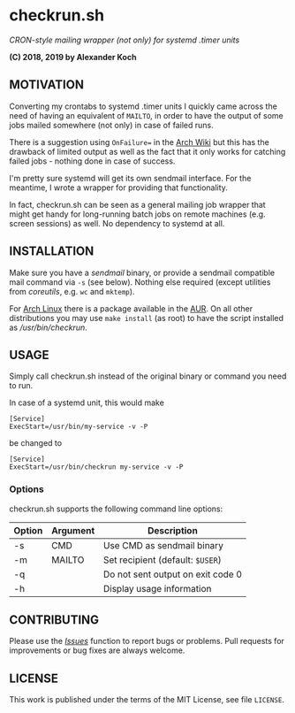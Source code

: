 # checkrun.sh
*CRON-style mailing wrapper (not only) for systemd .timer units*

**(C) 2018, 2019 by Alexander Koch**

## MOTIVATION

Converting my crontabs to systemd .timer units I quickly came across the need of having an equivalent of `MAILTO`, in order to have the output of some jobs mailed somewhere (not only) in case of failed runs.

There is a suggestion using `OnFailure=` in the [Arch Wiki](https://wiki.archlinux.org/index.php/Systemd/Timers#MAILTO) but this has the drawback of limited output as well as the fact that it only works for catching failed jobs - nothing done in case of success.

I'm pretty sure systemd will get its own sendmail interface. For the meantime, I wrote a wrapper for providing that functionality.

In fact, checkrun.sh can be seen as a general mailing job wrapper that might get handy for long-running batch jobs on remote machines (e.g. screen sessions) as well. No dependency to systemd at all.

## INSTALLATION

Make sure you have a _sendmail_ binary, or provide a sendmail compatible mail command via `-s` (see below).
Nothing else required (except utilities from _coreutils_, e.g. `wc` and `mktemp`).

For [Arch Linux](https://archlinux.org) there is a package available in the [AUR](https://aur.archlinux.org/packages/?O=0&K=checkrun). On all other distributions you may use `make install` (as root) to have the script installed as _/usr/bin/checkrun_.

## USAGE

Simply call checkrun.sh instead of the original binary or command you need to run.

In case of a systemd unit, this would make

```
[Service]
ExecStart=/usr/bin/my-service -v -P
```

be changed to

```
[Service]
ExecStart=/usr/bin/checkrun my-service -v -P
```

### Options

checkrun.sh supports the following command line options:

| Option | Argument | Description |
| --- | --- | --- |
| -s | CMD | Use CMD as sendmail binary |
| -m | MAILTO | Set recipient (default: `$USER`) |
| -q | | Do not sent output on exit code 0 |
| -h | | Display usage information


## CONTRIBUTING

Please use the [_Issues_](https://github.com/lynix/checkrun.sh/issues) function to report bugs or problems. Pull requests for improvements or bug fixes are always welcome.

## LICENSE

This work is published under the terms of the MIT License, see file `LICENSE`.
